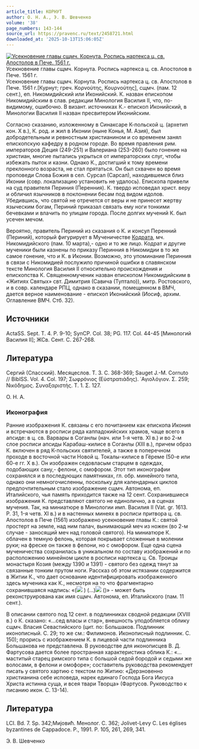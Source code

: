 ```yaml
---
article_title: КОРНУТ
author: О. Н. А., Э. В. Шевченко
volume: '38'
page_numbers: 143-144
source_url: https://pravenc.ru/text/2458721.html
downloaded_at: '2025-10-13T15:06:05Z'
---
```


[![Усекновение главы сщмч. Корнута. Роспись нартекса ц. св. Апостолов в Пече. 1561 г.](https://pravenc.ru/data/2019/08/11/1236501311/i200.jpg "Кликните для увеличения картинки")](https://pravenc.ru/data/2019/08/11/1236501311/i400.jpg)Усекновение главы сщмч. Корнута. Роспись нартекса ц. св. Апостолов в Пече. 1561 г.  
Усекновение главы сщмч. Корнута. Роспись нартекса ц. св. Апостолов в Пече. 1561 г.[Курнут; греч. Κορνούτης, Κουρνούτης], сщмч. (пам. 12 сент.), еп. Никомидийский или Иконийский. К. назван епископом Никомидийским в слав. редакции Минология Василия II, что, по-видимому, ошибочно. В визант. источниках К.- епископ Иконийский, в Минологии Василия II назван пресвитером Иконийским.

Согласно сказанию, изложенному в Синаксаре К-польской ц. (архетип кон. X в.), К. род. и жил в Иконии (ныне Конья, М. Азия), был добродетельным и ревностным христианином и со временем занял епископскую кафедру в родном городе. Во время правления рим. императоров Деция (249-251) и Валериана (253-260) было гонение на христиан, многие пытались укрыться от императорских слуг, чтобы избежать пыток и казни. Однако К., достигший к тому времени преклонного возраста, не стал прятаться. Он был схвачен во время проповеди Слова Божия в сел. Сурсал (Сарсал), находившемся близ Иконии (совр. локализацию установить не удалось). Епископа привели на суд правителя Периния (Перенния). К. твердо исповедал христ. веру и обличил язычников в поклонении бесам под видом идолов. Убедившись, что святой не отречется от веры и не принесет жертву языческим богам, Периний приказал связать ему ноги тонкими бечевками и влачить по улицам города. После долгих мучений К. был усечен мечом.

Вероятно, правитель Периний из сказания о К. и консул Перенний (Периний), который фигурирует в Мученичестве [Кодрата](https://pravenc.ru/text/Кодрата.html), мч. Никомидийского (пам. 10 марта),- одно и то же лицо. Кодрат и другие мученики были казнены по приказу Перинния в Никомидии в то же самое гонение, что и К. в Иконии. Возможно, это упоминание Перинния в связи с Никомидией послужило причиной ошибки в славянском тексте Минология Василия II относительно происхождения и епископства К. Священномученик назван епископом Никомидийским в «Житиях Святых» свт. Димитрия (Савича (Туптало)), митр. Ростовского, и в совр. календаре РПЦ, однако в сказании, помещенном в ВМЧ, дается верное наименование - епископ Иконийский (Иосиф, архим. Оглавление ВМЧ. Стб. 32).

## Источники

ActaSS. Sept. T. 4. P. 9-10; SynCP. Col. 38; PG. 117. Col. 44-45 [Минологий Василия II]; ЖСв. Сент. С. 267-268.

## Литература

Сергий (Спасский). Месяцеслов. Т. 3. С. 368-369; Sauget J.-M. Cornuto // BiblSS. Vol. 4. Col. 197; Σωφρόνιος (Εὐστρατιάδης). ῾Αγιολόγιον. Σ. 259; Νικόδημος. Συναξαριστής. Τ. 1. Σ. 127.

О. Н. А. 

### Иконография

Ранние изображения К. связаны с его почитанием как епископа Икония и встречаются в росписи ряда каппадокийских храмов, чаще всего в апсиде: в ц. св. Варвары в Соганлы (нач. или 1-я четв. XI в.) и во 2-м слое росписи апсиды Карабаш-килисе в Соганлы (XIII в.), причем образ К. включен в ряд К-польских святителей, а также в поперечном проходе в восточной части Новой ц. Токалы-килисе в Гёреме (50-е или 60-е гг. X в.). Он изображен седовласым старцем в одеждах, подобающих сану,- фелони, с омофором. Этот тип иконографии сохранялся и в последующих памятниках, гл. обр. минейного типа, однако они немногочисленны, поскольку для календарных циклов предпочтительным стало изображение сщмч. Автонома, еп. Италийского, чья память приходится также на 12 сент. Сохранившиеся изображения К. представляют святого не единолично, а в сценах мучения. Так, на миниатюре в Минологии имп. Василия II (Vat. gr. 1613. P. 31, 1-я четв. XI в.) и в настенных минеях в росписи притвора ц. св. Апостолов в Пече (1561) изображено усекновение главы К.: святой простерт на земле, над ним палач, вынимающий меч из ножен (во 2-м случае - заносящий меч над головой святого). На миниатюре К. облачен в темную фелонь, которая покрывает сложенные в молении руки; на фреске он также в фелони, но с омофором. Еще одна сцена мученичества сохранилась в уникальном по составу изображений и по расположению минейном цикле в росписи нартекса ц. Св. Троицы монастыря Козия (между 1390 и 1391) - святого без одежд тянут за связанные тонким прутом ноги. Рассказ об этом истязании содержится в Житии К., что дает основание идентифицировать изображенного здесь мученика как К., несмотря на то что фрагментарно сохранившаяся надпись: «(![](https://pravenc.ru/char/26526/xf1xf2/image.png) ) (...)![](https://pravenc.ru/char/26526/xf2xeexed/image.png) ()» - может быть реконструирована как имя сщмч. Автонома, еп. Италийского (пам. 11 сент.).

В описании святого под 12 сент. в подлинниках сводной редакции (XVIII в.) о К. сказано: «…сед власы и стар», внешность уподобляется облику сщмч. Власия Севастийского (цит. по: Большаков. Подлинник иконописный. С. 29; то же см.: Филимонов. Иконописный подлинник. С. 150); прорись с изображением К. в лицевой части подлинника Большакова не представлена. В руководстве для иконописцев В. Д. Фартусова дается более пространная характеристика облика К.: «…маститый старец римского типа с большой седой бородой и седыми же волосами, в фелони и омофоре»; составитель руководства рекомендует писать у святого хартию с текстом по Житию: «Дерзновенно христианина себе исповеда, нарек единаго Господа Бога Иисуса Христа истинна суща, и всея твари Творца» (Фартусов. Руководство к писанию икон. С. 13-14).

## Литература

LCI. Bd. 7. Sp. 342;Миjовић. Менолог. С. 362; Jolivet-Levy C. Les églises byzantines de Cappadoce. P., 1991. P. 105, 261, 269, 341.

Э. В. Шевченко
